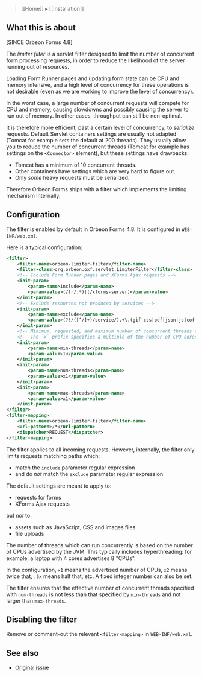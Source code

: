 > [[Home]] ▸ [[Installation]]

## What this is about

[SINCE Orbeon Forms 4.8]

The *limiter filter* is a servlet filter designed to limit the number of concurrent form processing requests, in order to reduce the likelihood of the server running out of resources.

Loading Form Runner pages and updating form state can be CPU and memory intensive, and a high level of concurrency for these operations is not desirable (even as we are working to improve the level of concurrency).

In the worst case, a large number of concurrent requests will compete for CPU and memory, causing slowdowns and possibly causing the server to run out of memory. In other cases, throughput can still be non-optimal.

It is therefore more efficient, past a certain level of concurrency, to *serialize* requests. Default Servlet containers settings are usually not adapted (Tomcat for example sets the default at 200 threads). They usually allow you to reduce the number of concurrent threads (Tomcat for example has settings on the `<Connector>` element), but these settings have drawbacks:

- Tomcat has a minimum of 10 concurrent threads.
- Other containers have settings which are very hard to figure out.
- Only *some* heavy requests must be serialized.

Therefore Orbeon Forms ships with a filter which implements the limiting mechanism internally.

## Configuration

The filter is enabled by default in Orbeon Forms 4.8. It is configured in `WEB-INF/web.xml`.

Here is a typical configuration:

```xml
<filter>
    <filter-name>orbeon-limiter-filter</filter-name>
    <filter-class>org.orbeon.oxf.servlet.LimiterFilter</filter-class>
    <!-- Include Form Runner pages and XForms Ajax requests -->
    <init-param>
        <param-name>include</param-name>
        <param-value>(/fr/.*)|(/xforms-server)</param-value>
    </init-param>
    <!-- Exclude resources not produced by services -->
    <init-param>
        <param-name>exclude</param-name>
        <param-value>(?!/([^/]+)/service/).+\.(gif|css|pdf|json|js|coffee|map|png|jpg|xsd|htc|ico|swf|html|htm|txt)</param-value>
    </init-param>
    <!-- Minimum, requested, and maximum number of concurrent threads allowed -->
    <!-- The `x` prefix specifies a multiple of the number of CPU cores reported by the JVM -->
    <init-param>
        <param-name>min-threads</param-name>
        <param-value>1</param-value>
    </init-param>
    <init-param>
        <param-name>num-threads</param-name>
        <param-value>x1</param-value>
    </init-param>
    <init-param>
        <param-name>max-threads</param-name>
        <param-value>x1</param-value>
    </init-param>
</filter>
<filter-mapping>
    <filter-name>orbeon-limiter-filter</filter-name>
    <url-pattern>/*</url-pattern>
    <dispatcher>REQUEST</dispatcher>
</filter-mapping>
```

The filter applies to all incoming requests. However, internally, the filter only limits requests matching paths which:

- match the `include` parameter regular expression
- and do *not* match the `exclude` parameter regular expression

The default settings are meant to apply to:

- requests for forms
- XForms Ajax requests

but *not* to:

- assets such as JavaScript, CSS and images files
- file uploads

The number of threads which can run concurrently is based on the number of CPUs advertised by the JVM. This typically includes hyperthreading: for example, a laptop with 4 cores advertises 8 "CPUs".

In the configuration, `x1` means the advertised number of CPUs, `x2` means twice that, `.5x` means half that, etc. A fixed integer number can also be set.

The filter ensures that the effective number of concurrent threads specified with `num-threads` is not less than that specified by `min-threads` and not larger than `max-threads`.

## Disabling the filter

Remove or comment-out the relevant `<filter-mapping>` in `WEB-INF/web.xml`.

## See also

- [Original issue](https://github.com/orbeon/orbeon-forms/issues/1971)
